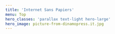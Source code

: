 ```yaml
---
title: 'Internet Sans Papiers'
menu: Top
hero_classes: 'parallax text-light hero-large'
hero_image: picture-from-dinamopress.it.jpg
---
```





